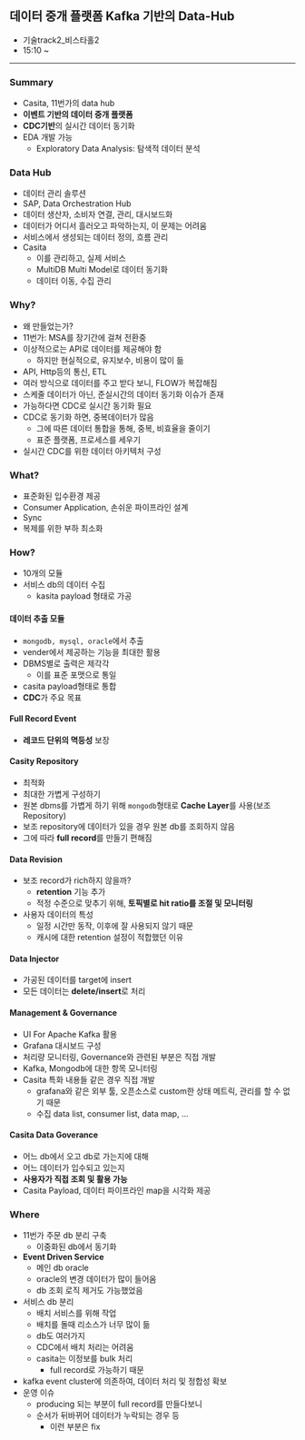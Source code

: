 ## 데이터 중개 플랫폼 Kafka 기반의 Data-Hub
- 기술track2_비스타홀2
- 15:10 ~

---

### Summary
- Casita, 11번가의 data hub
- **이벤트 기반의 데이터 중개 플랫폼**
- **CDC기반**의 실시간 데이터 동기화
- EDA 개발 가능
  - Exploratory Data Analysis: 탐색적 데이터 분석

### Data Hub
- 데이터 관리 솔루션
- SAP, Data Orchestration Hub
- 데이터 생산자, 소비자 연결, 관리, 대시보드화
- 데이터가 어디서 흘러오고 파악하는지, 이 문제는 어려움
- 서비스에서 생성되는 데이터 정의, 흐름 관리
- Casita
  - 이를 관리하고, 실제 서비스
  - MultiDB Multi Model로 데이터 동기화
  - 데이터 이동, 수집 관리

### Why?
- 왜 만들었는가?
- 11번가: MSA를 장기간에 걸쳐 전환중
- 이상적으로는 API로 데이터를 제공해야 함
  - 하지만 현실적으로, 유지보수, 비용이 많이 듦
- API, Http등의 통신, ETL
- 여러 방식으로 데이터를 주고 받다 보니, FLOW가 복잡해짐
- 스케줄 데이터가 아닌, 준실시간의 데이터 동기화 이슈가 존재
- 가능하다면 CDC로 실시간 동기화 필요
- CDC로 동기화 하면, 중복데이터가 많음
  - 그에 따른 데이터 통합을 통해, 중복, 비효율을 줄이기
  - 표준 플랫폼, 프로세스를 세우기
- 실시간 CDC를 위한 데이터 아키텍처 구성

### What?
- 표준화된 입수환경 제공
- Consumer Application, 손쉬운 파이프라인 설계
- Sync
- 복제를 위한 부하 최소화

### How?
- 10개의 모듈
- 서비스 db의 데이터 수집
  - kasita payload 형태로 가공

#### 데이터 추출 모듈
- `mongodb, mysql, oracle`에서 추출
- vender에서 제공하는 기능을 최대한 활용
- DBMS별로 출력은 제각각
  - 이를 표준 포맷으로 통일
- casita payload형태로 통합
- **CDC**가 주요 목표

#### Full Record Event
- **레코드 단위의 멱등성** 보장
#### Casity Repository
- 최적화
- 최대한 가볍게 구성하기
- 원본 dbms를 가볍게 하기 위해 `mongodb`형태로 **Cache Layer**를 사용(보조 Repository)
- 보조 repository에 데이터가 있을 경우 원본 db를 조회하지 않음
- 그에 따라 **full record**를 만들기 편해짐

#### Data Revision
- 보조 record가 rich하지 않을까?
  - **retention** 기능 추가
  - 적정 수준으로 맞추기 위해, **토픽별로 hit ratio를 조절 및 모니터링**
- 사용자 데이터의 특성
  - 일정 시간만 동작, 이후에 잘 사용되지 않기 때문
  - 캐시에 대한 retention 설정이 적합했던 이유

#### Data Injector
- 가공된 데이터를 target에 insert
- 모든 데이터는 **delete/insert**로 처리

#### Management & Governance
- UI For Apache Kafka 활용
- Grafana 대시보드 구성
- 처리량 모니터링, Governance와 관련된 부분은 직접 개발
- Kafka, Mongodb에 대한 항목 모니터링
- Casita 특화 내용들 같은 경우 직접 개발
  - grafana와 같은 외부 툴, 오픈소스로 custom한 상태 메트릭, 관리를 할 수 없기 때문
  - 수집 data list, consumer list, data map, ...

#### Casita Data Goverance
- 어느 db에서 오고 db로 가는지에 대해
- 어느 데이터가 입수되고 있는지
- **사용자가 직접 조회 및 활용 가능**
- Casita Payload, 데이터 파이프라인 map을 시각화 제공

### Where
- 11번가 주문 db 분리 구축
  - 이중화된 db에서 동기화
- **Event Driven Service**
  - 메인 db oracle
  - oracle의 변경 데이터가 많이 들어옴
  - db 조회 로직 제거도 가능했었음
- 서비스 db 분리
  - 배치 서비스를 위해 작업
  - 배치를 돌때 리소스가 너무 많이 듦
  - db도 여러가지
  - CDC에서 배치 처리는 어려움
  - casita는 이정보를 bulk 처리
    - full record로 가능하기 때문
- kafka event cluster에 의존하여, 데이터 처리 및 정합성 확보
- 운영 이슈
  - producing 되는 부분이 full record를 만들다보니
  - 순서가 뒤바뀌어 데이터가 누락되는 경우 등
    - 이런 부분은 fix